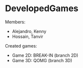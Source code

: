 # DevelopedGames
Members:
- Alejandro, Kenny
- Hossain, Tanvir

Created games:
- Game 2D: BREAK-IN (branch 2D)
- Game 3D: QOMG (branch 3D)
